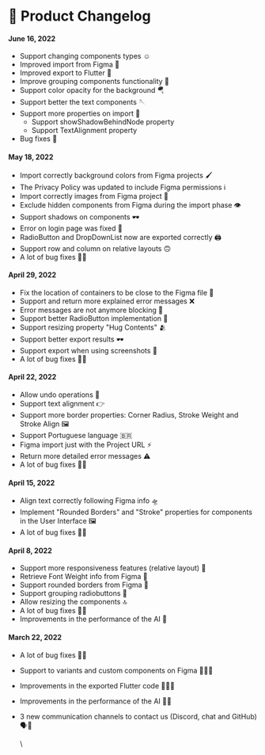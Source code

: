 # 🥳 Product Changelog

#### June 16, 2022

* Support changing components types ☺️
* Improved import from Figma 🛫
* Improved export to Flutter 🛬
* Improve grouping components functionality 👥
* Support color opacity for the background 🪂
* Support better the text components 🪡
* Support more properties on import 🥡
  * Support showShadowBehindNode property
  * Support TextAlignment property
* Bug fixes 👾

#### May 18, 2022

* Import correctly background colors from Figma projects 🖌
* The Privacy Policy was updated to include Figma permissions ℹ️&#x20;
* Import correctly images from Figma project 📸
* Exclude hidden components from Figma during the import phase 👁
* Support shadows on components 🕶
* Error on login page was fixed 🚪
* RadioButton and DropDownList now are exported correctly 🖨
* Support row and column on relative layouts 🙃
* A lot of bug fixes 👾👾

#### April 29, 2022

* Fix the location of containers to be close to the Figma file 📍
* Support and return more explained error messages ❌
* Error messages are not anymore blocking 🚧
* Support better RadioButton implementation 🧶
* Support resizing property "Hug Contents" 🫂
* Support better export results 🕶
* Support export when using screenshots 🌻
* A lot of bug fixes 👾👾

#### April  22, 2022

* Allow undo operations 🏃
* Support text alignment 👉
* Support more border properties: Corner Radius, Stroke Weight and Stroke Align 🖼
* Support Portuguese language 🇧🇷
* Figma import just with the Project URL ⚡️
* Return more detailed error messages ⚠️
* A lot of bug fixes 👾👾

#### April 15, 2022

* Align text correctly following Figma info 🛸
* Implement "Rounded Borders" and "Stroke" properties for components in the User Interface 🖼️
* A lot of bug fixes 👾👾

#### April 8, 2022

* Support more responsiveness features (relative layout) 🤩
* Retrieve Font Weight info from Figma 📝
* Support rounded borders  from Figma 🎈
* Support grouping radiobuttons 👥
* Allow resizing the components 🔝
* A lot of bug fixes 👾👾
* Improvements in the performance of the AI 🧠

#### March 22, 2022

* &#x20;A lot of bug fixes 👾👾
* Support to variants and custom components on Figma 👩🏼‍🎨
* Improvements in the exported Flutter code 👨🏽‍💻
* Improvements in the performance of the AI 🦾🤖
*   3 new communication channels to contact us (Discord, chat and GitHub) 🗣🧠

    \
